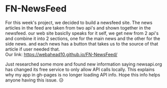 # FN-NewsFeed
For this week's project, we decided to build a newsfeed site.
The news articles in the feed are taken from two api's and shown together in the newsfeed.
our web site basiclly speaks for it self, we get new from 2 api's and combine it into 2 sections, one for the main news and the other for the side news.
and each news has a button that takes us to the source of that article if user needed that.  
Our link:
https://webahead10.github.io/FN-NewsFeed/

Just researched some more and found new information saying newsapi.org has changed its free service to only allow API calls locally. This explains why my app in gh-pages is no longer loading API info. Hope this info helps anyone having this issue. 😥
